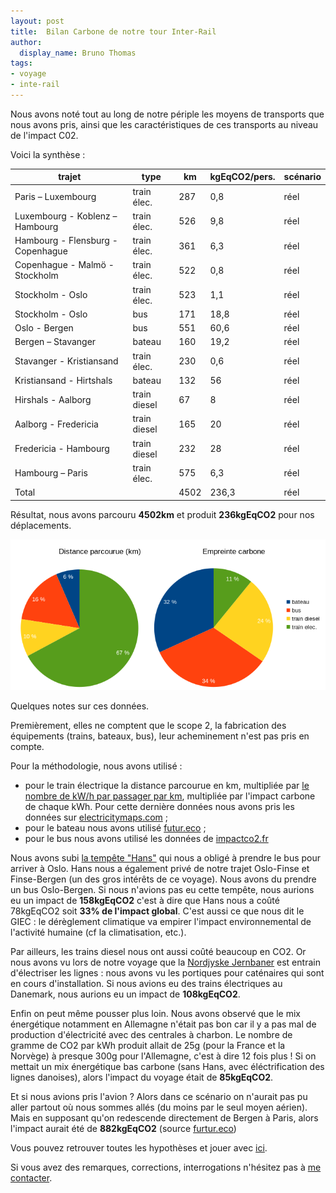 ```yaml
---
layout: post
title:  Bilan Carbone de notre tour Inter-Rail
author:
  display_name: Bruno Thomas
tags:
- voyage
- inte-rail
---
```


Nous avons noté tout au long de notre périple les moyens de transports que nous avons pris, ainsi que les caractéristiques de ces transports au niveau de l'impact C0<msub>2</msub>.

Voici la synthèse :

| trajet                            | type         | km  | kgEqCO2/pers. | scénario |
| --------------------------------- | ------------ | --- | ------------- | -------- |
| Paris – Luxembourg                | train élec.  | 287 | 0,8           | réel     |
| Luxembourg - Koblenz – Hambourg   | train élec.  | 526 | 9,8           | réel     |
| Hambourg - Flensburg - Copenhague | train élec.  | 361 | 6,3           | réel     |
| Copenhague - Malmö - Stockholm    | train élec.  | 522 | 0,8           | réel     |
| Stockholm - Oslo                  | train élec.  | 523 | 1,1           | réel     |
| Stockholm - Oslo                  | bus          | 171 | 18,8          | réel     |
| Oslo - Bergen                     | bus          | 551 | 60,6          | réel     |
| Bergen – Stavanger                | bateau       | 160 | 19,2          | réel     |
| Stavanger - Kristiansand          | train élec.  | 230 | 0,6           | réel     |
| Kristiansand - Hirtshals          | bateau       | 132 | 56            | réel     |
| Hirshals - Aalborg                | train diesel | 67  | 8             | réel     |
| Aalborg - Fredericia              | train diesel | 165 | 20            | réel     |
| Fredericia - Hambourg             | train diesel | 232 | 28            | réel     |
| Hambourg – Paris                  | train élec.  | 575 | 6,3           | réel     |
| Total                             |              | 4502| 236,3         | réel     |

Résultat, nous avons parcouru **4502km** et produit **236kgEqCO<msub>2</msub>** pour nos déplacements.

![résumé en diagramme](/images/interrail-charts.png)

Quelques notes sur ces données.

Premièrement, elles ne comptent que le scope 2, la fabrication des équipements (trains, bateaux, bus), leur acheminement n'est pas pris en compte.

Pour la méthodologie, nous avons utilisé :

- pour le train électrique la distance parcourue en km, multipliée par [le nombre de kW/h par passager par km](https://fr.wikipedia.org/wiki/Efficacit%C3%A9_%C3%A9nerg%C3%A9tique_dans_les_transports#Transport_ferroviaire), multipliée par l'impact carbone de chaque kWh. Pour cette dernière données nous avons pris les données sur [electricitymaps.com](https://app.electricitymaps.com) ;
- pour le bateau nous avons utilisé [futur.eco](https://futur.eco/) ;
- pour le bus nous avons utilisé les données de [impactco2.fr](https://impactco2.fr/transport/busthermique)

Nous avons subi [la tempête "Hans"](https://en.wikipedia.org/wiki/2022%E2%80%9323_European_windstorm_season) qui nous a obligé à prendre le bus pour arriver à Oslo. Hans nous a également privé de notre trajet Oslo-Finse et Finse-Bergen (un des gros intérêts de ce voyage). Nous avons du prendre un bus Oslo-Bergen. Si nous n'avions pas eu cette tempête, nous aurions eu un impact de **158kgEqCO<msub>2</msub>** c'est à dire que Hans nous a coûté 78kgEqCO<msub>2</msub> soit **33% de l'impact global**. C'est aussi ce que nous dit le GIEC : le dérèglement climatique va empirer l'impact environnemental de l'activité humaine (cf la climatisation, etc.).

Par ailleurs, les trains diesel nous ont aussi coûté beaucoup en CO<msub>2</msub>. Or nous avons vu lors de notre voyage que la [Nordjyske Jernbaner](https://nj.dk) est entrain d'électriser les lignes : nous avons vu les portiques pour caténaires qui sont en cours d'installation. Si nous avions eu des trains électriques au Danemark, nous aurions eu un impact de **108kgEqCO<msub>2</msub>**.

Enfin on peut même pousser plus loin. Nous avons observé que le mix énergétique notamment en Allemagne n'était pas bon car il y a pas mal de production d'électricité avec des centrales à charbon. Le nombre de gramme de CO<msub>2</msub> par kWh produit allait de 25g (pour la France et la Norvège) à presque 300g pour l'Allemagne, c'est à dire 12 fois plus ! Si on mettait un mix énergétique bas carbone (sans Hans, avec éléctrification des lignes danoises), alors l'impact du voyage était de **85kgEqCO<msub>2</msub>**.

Et si nous avions pris l'avion ? Alors dans ce scénario on n'aurait pas pu aller partout où nous sommes allés (du moins par le seul moyen aérien). Mais en supposant qu'on redescende directement de Bergen à Paris, alors l'impact aurait été de **882kgEqCO<msub>2</msub>** (source [furtur.eco](https://futur.eco/))

Vous pouvez retrouver toutes les hypothèses et jouer avec [ici](https://github.com/bamthomas/lagrappe/blob/master/files/interrail-2023.ods).

Si vous avez des remarques, corrections, interrogations n'hésitez pas à [me contacter](https://blog.iroco.co/author/bruno/).
